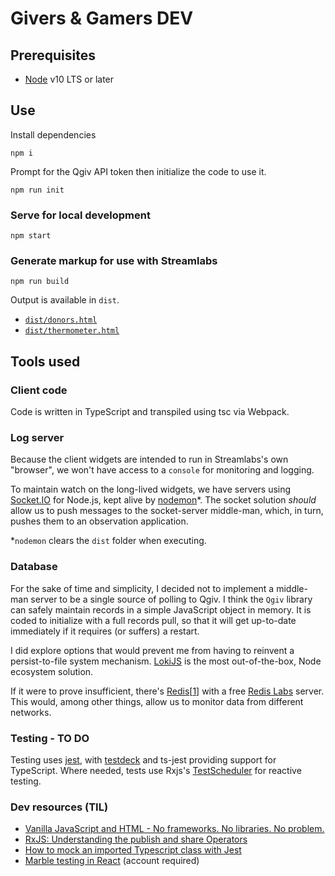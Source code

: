 # Givers & Gamers DEV

## Prerequisites
* [Node](https://nodejs.org/en/download/) v10 LTS or later

## Use
Install dependencies
```shell
npm i
```

Prompt for the Qgiv API token then initialize the code to use it.
```shell
npm run init
```

### Serve for local development
```shell
npm start
```

### Generate markup for use with Streamlabs
```shell
npm run build
```

Output is available in `dist`.
 * [`dist/donors.html`](./dist/donors.html)
 * [`dist/thermometer.html`](./dist/thermometer.html)


## Tools used
### Client code
Code is written in TypeScript and transpiled using tsc via Webpack.

### Log server
Because the client widgets are intended to run in Streamlabs's own "browser",
we won't have access to a `console` for monitoring and logging.

To maintain watch on the long-lived widgets, we have servers using
[Socket.IO](https://www.npmjs.com/package/socket.io) for Node.js, kept alive
by [nodemon](https://github.com/remy/nodemon#nodemon)*. The socket
solution *should* allow us to push messages to the socket-server middle-man,
which, in turn, pushes them to an observation application.

*`nodemon` clears the `dist` folder when executing.

### Database
For the sake of time and simplicity, I decided not to implement a middle-man
server to be a single source of polling to Qgiv. I think the `Qgiv` library
can safely maintain records in a simple JavaScript object in memory. It is
coded to initialize with a full records pull, so that it will get up-to-date
immediately if it requires (or suffers) a restart.

I did explore options that would prevent me from having to reinvent a
persist-to-file system mechanism.
[LokiJS](https://github.com/techfort/LokiJS#lokijs) is the most out-of-the-box,
Node ecosystem solution.

If it were to prove insufficient, there's
[Redis](https://redis.js.org/)[[1](https://stackoverflow.com/a/19489635)]
with a free [Redis Labs](https://redislabs.com/redis-enterprise-cloud/pricing/)
server. This would, among other things, allow us to monitor data from
different networks.

### Testing - TO DO
Testing uses [jest](https://jestjs.io/docs/en/getting-started), with [testdeck](https://testdeck.org/pages/guide/basics) and ts-jest providing support for TypeScript.
Where needed, tests use Rxjs's [TestScheduler](https://rxjs-dev.firebaseapp.com/guide/testing/marble-testing) for reactive testing.

### Dev resources (TIL)
 * [Vanilla JavaScript and HTML - No frameworks. No libraries. No problem.](https://johnpapa.net/render-html-2/)
 * [RxJS: Understanding the publish and share Operators](https://ncjamieson.com/understanding-publish-and-share/)
 * [How to mock an imported Typescript class with Jest](https://dev.to/codedivoire/how-to-mock-an-imported-typescript-class-with-jest-2g7j)
 * [Marble testing in React](https://medium.com/swlh/marble-testing-in-react-ba0639441afa) (account required)
